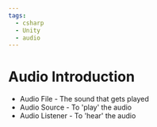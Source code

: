 ```yaml
---
tags:
  - csharp
  - Unity
  - audio
---
```

# Audio Introduction


* Audio File - The sound that gets played
* Audio Source - To 'play' the audio
* Audio Listener - To 'hear' the audio


